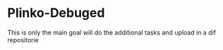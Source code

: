 # Plinko-Debuged
This is only the main goal will do the additional tasks and upload in a dif repositorie
